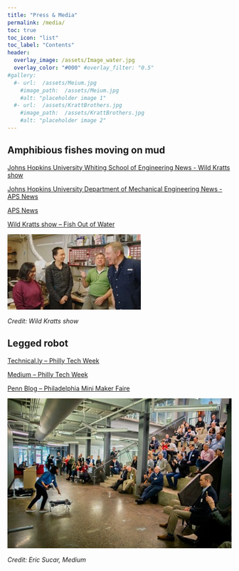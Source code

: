 ```yaml
---
title: "Press & Media"
permalink: /media/
toc: true
toc_icon: "list"
toc_label: "Contents"
header:
  overlay_image: /assets/Image_water.jpg
  overlay_color: "#000" #overlay_filter: "0.5"
#gallery:
  #- url:  /assets/Meium.jpg
    #image_path:  /assets/Meium.jpg
    #alt: "placeholder image 1"
  #- url:  /assets/KrattBrothers.jpg
    #image_path:  /assets/KrattBrothers.jpg
    #alt: "placeholder image 2"
---
```

## Amphibious fishes moving on mud
[Johns Hopkins University Whiting School of Engineering News - Wild Kratts show](https://engineering.jhu.edu/news/pbss-wild-kratts-visit-chen-lis-terradynamics-lab/)

[Johns Hopkins University Department of Mechanical Engineering News - APS News](https://me.jhu.edu/news/phd-student-shares-work-on-robotics-inspired-by-mudskippers-at-american-physical-society-march-meeting/)

[APS News](https://www.aps.org/apsnews/2024/04/mudskippers-jellyfish-inspire-robot-designs)

[Wild Kratts show – Fish Out of Water](https://pbskids.org/videos/watch/fish-out-of-water/1485713) 

![](/assets/KrattBrothers.jpg)

*Credit: Wild Kratts show*

## Legged robot
[Technical.ly – Philly Tech Week](https://technical.ly/startups/pennovation-robotics-hub-bots-showcase-philly-tech-week/)

[Medium – Philly Tech Week](https://medium.com/penn-engineering/for-philly-tech-week-a-showcase-for-cutting-edge-robots-ff8d36988a35)

[Penn Blog – Philadelphia Mini Maker Faire](https://blog.seas.upenn.edu/penn-engineering-featured-at-philly-s-first-mini-maker-faire-88f4e6f64324/)

![](/assets/Meium.jpg)

*Credit: Eric Sucar, Medium*
